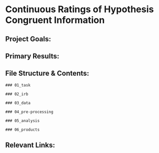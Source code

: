 # Continuous Ratings of Hypothesis Congruent Information 

## Project Goals: 

## Primary Results:

## File Structure & Contents:

    ### 01_task

    ### 02_irb

    ### 03_data

    ### 04_pre-processing

    ### 05_analysis

    ### 06_products

## Relevant Links:
 
